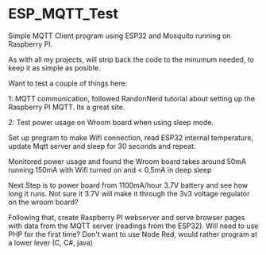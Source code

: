 # ESP_MQTT_Test
Simple MQTT Client program using ESP32 and Mosquito running on Raspberry PI.

As with all my projects, will strip back the code to the minumum needed, to keep it as simple as posible.

Want to test a couple of things here:

1: MQTT communication, followed RandonNerd tutorial about setting up the Raspberry PI MQTT. Its a great site.

2: Test power usage on Wroom board when using sleep mode.

Set up program to make Wifi connection, read ESP32 internal temperature, update Mqtt server and sleep for 30 seconds and repeat.

Monitored power usage and found the Wroom board takes around 50mA running 150mA with Wifi turned on and < 0,5mA in deep sleep

Next Step is to power board from 1100mA/hour 3.7V battery and see how long it runs. Not sure it 3.7V will make it through the 3v3 voltage regulator on the wroom board?

Following that, create Raspberry PI webserver and serve browser pages with data from the MQTT server (readings from the ESP32). Will need to use PHP for the first time?
Don't want to use Node Red, would rather program at a lower lever (C, C#, java)

